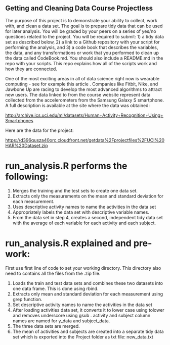 ## Getting and Cleaning Data Course Projectless

The purpose of this project is to demonstrate your ability to collect, work with, and clean a data set. The goal is to prepare tidy data that can be used for later analysis. You will be graded by your peers on a series of yes/no questions related to the project. You will be required to submit: 1) a tidy data set as described below, 2) a link to a Github repository with your script for performing the analysis, and 3) a code book that describes the variables, the data, and any transformations or work that you performed to clean up the data called CodeBook.md. You should also include a README.md in the repo with your scripts. This repo explains how all of the scripts work and how they are connected.

One of the most exciting areas in all of data science right now is wearable computing - see for example this article . Companies like Fitbit, Nike, and Jawbone Up are racing to develop the most advanced algorithms to attract new users. The data linked to from the course website represent data collected from the accelerometers from the Samsung Galaxy S smartphone. A full description is available at the site where the data was obtained:

http://archive.ics.uci.edu/ml/datasets/Human+Activity+Recognition+Using+Smartphones 

Here are the data for the project:

https://d396qusza40orc.cloudfront.net/getdata%2Fprojectfiles%2FUCI%20HAR%20Dataset.zip 


# run_analysis.R  performs the following:
1. Merges the training and the test sets to create one data set.
2. Extracts only the measurements on the mean and standard deviation for each measurement. 
3. Uses descriptive activity names to name the activities in the data set
4. Appropriately labels the data set with descriptive variable names. 
5. From the data set in step 4, creates a second, independent tidy data set with the average of each variable for each activity and each subject.

# run_analysis.R explained and pre-work:
First use first line of code to set your working directory. This directory also need to contains all the files from the .zip file.

1. Loads the train and test data sets and combines these two datasets into one data frame. This is done using  rbind.
2. Extracts only mean and standard deviation for each measurement using grep function.
3. Set descriptive activity names to name the activities in the data set
4. After loading activities data set, it converts it to lower case using  tolower  and removes underscore using  gsub . activity and subject column names are named for y_data and subject_data.
5. The three data sets are merged. 
6. The mean of activities and subjects are created into a separate tidy data set which is exported into the Project folder as txt file: new_data.txt
